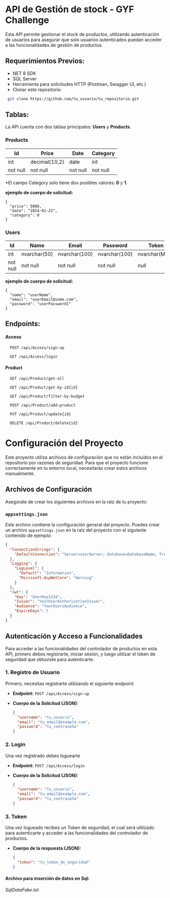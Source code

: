 
# API de Gestión de stock - GYF Challenge
Esta API permite gestionar el stock de productos, utilizando autenticación de usuarios para asegurar que solo usuarios autenticados puedan acceder a las funcionalidades de gestión de productos.



## Requerimientos Previos:

- NET 8 SDK
- SQL Server
- Herramienta para solicitudes HTTP (Postman, Swagger UI, etc.)
- Clonar este repositorio:
```sh
 git clone https://github.com/tu_usuario/tu_repositorio.git
```


## Tablas: 
La API cuenta con dos tablas principales: **Users** y **Products**.
### Products

| Id  | Price         | Date | Category |
|-----|---------------|------|----------|
| int | decimal(10,2) | date | int      |
| not null | not null      | not null | not null |

*El campo Category solo tiene dos posibles valores: **0** y **1**.

**ejemplo de cuerpo de solicitud:**
```
{
  "price": 5000,
  "date": "2024-01-22",
  "category": 0
}
```



### Users
| Id       | Name         | Email         | Password      | Token         |
|----------|--------------|---------------|---------------|---------------|
| int      | nvarchar(50) | nvarchar(100) | nvarchar(100) | nvarchar(MAX) |
| not null | not null     | not null      | not null      | null          |

**ejemplo de cuerpo de solicitud:**
```
{
  "name": "userName",
  "email": "userEmail@some.com",
  "password": "userPassword1"
}
```


## Endpoints:

#### Access

```http
  POST /api/Access/sign-up
```
```http
  GET /api/Access/login
```

#### Product

```http
  GET /api/Product/get-all
```
```http
  GET /api/Product/get-by-id{id}
```
```http
  GET /api/Product/filter-by-budget
```
```http
  POST /api/Product/add-product
```
```http
  PUT /api/Product/update{id}
```
```http
  DELETE /api/Product/delete{id}
```


# Configuración del Proyecto

Este proyecto utiliza archivos de configuración que no están incluidos en el repositorio por razones de seguridad. Para que el proyecto funcione correctamente en tu entorno local, necesitarás crear estos archivos manualmente.

## Archivos de Configuración

Asegúrate de crear los siguientes archivos en la raíz de tu proyecto:

### `appsettings.json`

Este archivo contiene la configuración general del proyecto. Puedes crear un archivo `appsettings.json` en la raíz del proyecto con el siguiente contenido de ejemplo:

```json
{
  "ConnectionStrings": {
    "DefaultConnection": "Server=userServer; Database=DatabaseName; TrustServerCertificate=True; Trusted_Connection=True;"
  },
  "Logging": {
    "LogLevel": {
      "Default": "Information",
      "Microsoft.AspNetCore": "Warning"
    }
  },
  "Jwt": {
    "Key": "UserKey1234",
    "Issuer": "YourUserAuthorizationIssuer",
    "Audience": "YourUsersAudience",
    "ExpireDays": 5
  }
}

```


## Autenticación y Acceso a Funcionalidades

Para acceder a las funcionalidades del controlador de productos en esta API, primero debes registrarte, iniciar sesión, y luego utilizar el token de seguridad que obtuviste para autenticarte.

### 1. Registro de Usuario

Primero, necesitas registrarte utilizando el siguiente endpoint:

- **Endpoint:** `POST /api/Access/sign-up`
- **Cuerpo de la Solicitud (JSON):**

  ```json
  {
    "username": "tu_usuario",
    "email": "tu_email@example.com",
    "password": "tu_contraseña"
  }

### 2. Login
Una vez registrado debes loguearte

- **Endpoint:** `POST /api/Access/login`
- **Cuerpo de la Solicitud (JSON):**

  ```json
  {
    "username": "tu_usuario",
    "email": "tu_email@example.com",
    "password": "tu_contraseña"
  }

### 3. Token
Una vez logueado recibes un Token de seguridad, el cual será utilizado para autenticarte y acceder a las funcionalidades del controlador de productos.

- **Cuerpo de la respuesta (JSON):**

  ```json
  {
    "token": "tu_token_de_seguridad"
  }


#### Archivo para inserción de datos en Sql:

*SqlDataFake.txt*



